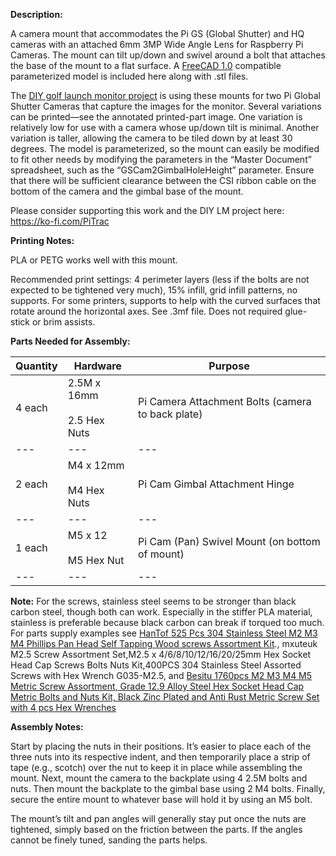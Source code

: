 ﻿**Description:**

A camera mount that accommodates the Pi GS (Global Shutter) and HQ cameras with an attached 6mm 3MP Wide Angle Lens for Raspberry Pi Cameras. The mount can tilt up/down and swivel around a bolt that attaches the base of the mount to a flat surface. A [FreeCAD 1.0](https://www.freecad.org/downloads.php) compatible parameterized model is included here along with .stl files.

The [DIY golf launch monitor project](https://hackaday.io/project/195042-diy-golf-launch-monitor) is using these mounts for two Pi Global Shutter Cameras that capture the images for the monitor. Several variations can be printed—see the annotated printed-part image. One variation is relatively low for use with a camera whose up/down tilt is minimal. Another variation is taller, allowing the camera to be tiled down by at least 30 degrees. The model is parameterized, so the mount can easily be modified to fit other needs by modifying the parameters in the “Master Document” spreadsheet, such as the “GSCam2GimbalHoleHeight” parameter. Ensure that there will be sufficient clearance between the CSI ribbon cable on the bottom of the camera and the gimbal base of the mount.

Please consider supporting this work and the DIY LM project here: <https://ko-fi.com/PiTrac>

**Printing Notes:**

PLA or PETG works well with this mount.

Recommended print settings: 4 perimeter layers (less if the bolts are not expected to be tightened very much), 15% infill, grid infill patterns, no supports. For some printers, supports to help with the curved surfaces that rotate around the horizontal axes. See .3mf file. Does not required glue-stick or brim assists.

**Parts Needed for Assembly:**

| **Quantity** | **Hardware** | **Purpose** |
| --- | --- | --- |
| 4 each | 2.5M x 16mm<br><br>2.5 Hex Nuts | Pi Camera Attachment Bolts (camera to back plate) |
| --- | --- | --- |
| 2 each | M4 x 12mm <br><br>M4 Hex Nuts | Pi Cam Gimbal Attachment Hinge |
| --- | --- | --- |
| 1 each | M5 x 12<br><br>M5 Hex Nut | Pi Cam (Pan) Swivel Mount (on bottom of mount) |
| --- | --- | --- |

**Note:** For the screws, stainless steel seems to be stronger than black carbon steel, though both can work. Especially in the stiffer PLA material, stainless is preferable because black carbon can break if torqued too much. For parts supply examples see [HanTof 525 Pcs 304 Stainless Steel M2 M3 M4 Phillips Pan Head Self Tapping Wood screws Assortment Kit](https://www.googleadservices.com/pagead/aclk?sa=L&ai=DChcSEwiLuLi4w9eJAxW8Ka0GHe7XF-QYABALGgJwdg&co=1&ase=2&gclid=Cj0KCQiAlsy5BhDeARIsABRc6ZvLmaSF7SMXMVEWsWj3rp8S5qOvISkRMdr9czJDXK6-_GcV_X18lyoaApxdEALw_wcB&ohost=www.google.com&cid=CAESVeD2Qt_A3T4eLbWpcXoKb1T4jyPt8OTe6U2I9Uze-kjy3MAArJhoS9pYvi39aDroogjezyRvCcOJ56x4hYKkL8BaTouv69VFkW3lUm7VcRcYOp8m49s&sig=AOD64_3FizAX65usODanOujaKxqh5_gQbg&ctype=5&q=&nis=4&ved=2ahUKEwj92Kq4w9eJAxU1JzQIHakTKO8Q9aACKAB6BAgEEAw&adurl=)., mxuteuk M2.5 Screw Assortment Set,M2.5 x 4/6/8/10/12/16/20/25mm Hex Socket Head Cap Screws Bolts Nuts Kit,400PCS 304 Stainless Steel Assorted Screws with Hex Wrench G035-M2.5, and [Besitu 1760pcs M2 M3 M4 M5 Metric Screw Assortment, Grade 12.9 Alloy Steel Hex Socket Head Cap Metric Bolts and Nuts Kit, Black Zinc Plated and Anti Rust Metric Screw Set with 4 pcs Hex Wrenches](https://www.amazon.com/dp/B0C38YFL3D?ref=ppx_yo2ov_dt_b_fed_asin_title)

**Assembly Notes:**

Start by placing the nuts in their positions. It’s easier to place each of the three nuts into its respective indent, and then temporarily place a strip of tape (e.g., scotch) over the nut to keep it in place while assembling the mount. Next, mount the camera to the backplate using 4 2.5M bolts and nuts. Then mount the backplate to the gimbal base using 2 M4 bolts. Finally, secure the entire mount to whatever base will hold it by using an M5 bolt.

The mount’s tilt and pan angles will generally stay put once the nuts are tightened, simply based on the friction between the parts. If the angles cannot be finely tuned, sanding the parts helps.